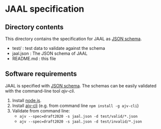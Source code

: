 # JAAL specification

## Directory contents

This directory contains the specification for JAAL as
[JSON schema](https://json-schema.org).

- test/     : test data to validate against the schema
- jaal.json : The JSON schema of JAAL
- README.md : this file

## Software requirements

JAAL is specified with [JSON schema](https://json-schema.org).
The schemas can be easily validated with the command-line tool *ajv-cli*.

1. Install [node.js](https://nodejs.org).
2. Install [ajv-cli](https://www.npmjs.com/package/ajv-cli)
   (e.g. from command line `npm install -g ajv-cli`)
3. Validate from command line:
   - `ajv --spec=draft2020 -s jaal.json -d test/valid/*.json`
   - `ajv --spec=draft2020 -s jaal.json -d test/invalid/*.json`
